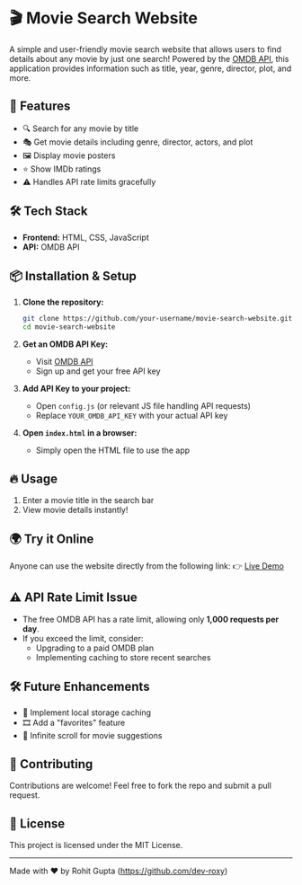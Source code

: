# 🎬 Movie Search Website

A simple and user-friendly movie search website that allows users to find details about any movie by just one search! Powered by the [OMDB API](https://www.omdbapi.com/), this application provides information such as title, year, genre, director, plot, and more.

## 🚀 Features
- 🔍 Search for any movie by title
- 🎭 Get movie details including genre, director, actors, and plot
- 🖼️ Display movie posters
- ⭐ Show IMDb ratings
- ⚠️ Handles API rate limits gracefully

## 🛠️ Tech Stack
- **Frontend:** HTML, CSS, JavaScript
- **API:** OMDB API

## 📦 Installation & Setup

1. **Clone the repository:**
   ```sh
   git clone https://github.com/your-username/movie-search-website.git
   cd movie-search-website
   ```

2. **Get an OMDB API Key:**
   - Visit [OMDB API](https://www.omdbapi.com/)
   - Sign up and get your free API key

3. **Add API Key to your project:**
   - Open `config.js` (or relevant JS file handling API requests)
   - Replace `YOUR_OMDB_API_KEY` with your actual API key

4. **Open `index.html` in a browser:**
   - Simply open the HTML file to use the app

## 🔥 Usage
1. Enter a movie title in the search bar
2. View movie details instantly!

## 🌍 Try it Online
Anyone can use the website directly from the following link:
👉 [Live Demo](https://your-username.github.io/movie-finder)

## ⚠️ API Rate Limit Issue
- The free OMDB API has a rate limit, allowing only **1,000 requests per day**.
- If you exceed the limit, consider:
  - Upgrading to a paid OMDB plan
  - Implementing caching to store recent searches

## 🛠️ Future Enhancements
- 📌 Implement local storage caching
- 🎞️ Add a "favorites" feature
- 🔄 Infinite scroll for movie suggestions

## 🤝 Contributing
Contributions are welcome! Feel free to fork the repo and submit a pull request.

## 📜 License
This project is licensed under the MIT License.

---
Made with ❤️ by Rohit Gupta (https://github.com/dev-roxy)
